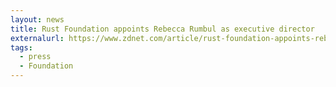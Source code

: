 ```yaml
---
layout: news
title: Rust Foundation appoints Rebecca Rumbul as executive director
externalurl: https://www.zdnet.com/article/rust-foundation-appoints-rebecca-rumbul-as-executive-director/
tags:
  - press
  - Foundation
---
```

